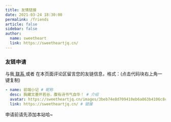 ```yaml
---
title: 友情链接
date: 2021-03-24 18:30:00
permalink: /friends
article: false
sidebar: false
author: 
  name: sweetheart
  link: https://sweetheartjq.cn/
---
```


<!--
普通卡片列表容器，可用于友情链接、项目推荐、古诗词展示等。
cardList 后面可跟随一个数字表示每行最多显示多少个，选值范围1~4，默认3。在小屏时会根据屏幕宽度减少每行显示数量。
-->

<!-- ::: cardList
```yaml
- name: Evan's blog # 昵称
  desc: 积跬步以至千里。 # 介绍
  avatar: https://cdn.jsdelivr.net/gh/xugaoyi/image_store/blog/20200103123203.jpg # 头像
  link: https://xugaoyi.com/ # 链接
- name: 童欧巴博客 # 昵称
  desc: 公众号《前端食堂》，吃好每一顿。 # 介绍
  avatar: https://cdn.jsdelivr.net/gh/Geekhyt/blogimgbed/blog/avatar.jpeg # 头像
  link: https://hungryturbo.com # 链接
```
::: -->

### 友链申请

与我[ 联系 ](/about/#联系)或者 在本页面评论区留言您的友链信息，格式：(点击代码块右上角一键复制)

  <!-- # avatar: https://cdn.jsdelivr.net/gh/gujunling/PicGo-image/test/111.jpg # 头像
  # avatar: https://gitee.com/gujunling/pic-go-image/raw/master/blog/20211221085456.png # 头像 -->

```yaml
- name: 前端小记 # 昵称
  desc: 胸藏文墨怀若谷，腹有诗书气自华！ # 介绍
  avatar: https://sweetheartjq.cn/images/3beb74e8d709410eb6a863b4106c8cb3.jpg # 头像
  link: https://sweetheartjq.cn/ # 链接
```

申请前请先添加本站哈~
